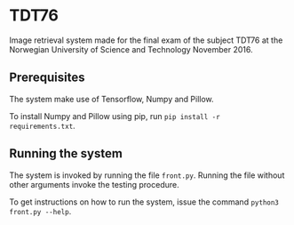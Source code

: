 # TDT76

Image retrieval system made for the final exam of the subject TDT76 at the
Norwegian University of Science and Technology November 2016.

## Prerequisites

The system make use of Tensorflow, Numpy and Pillow.

To install Numpy and Pillow using pip, run ``pip install -r requirements.txt``.


## Running the system

The system is invoked by running the file ``front.py``. Running the file without other arguments invoke the testing procedure.

To get instructions on how to run the
system, issue the command ``python3 front.py --help``.
